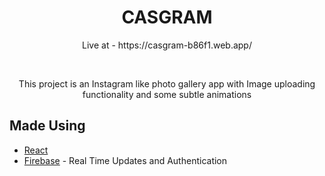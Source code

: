 <h1 align="center">CASGRAM</h1>

<p align="center">Live at - https://casgram-b86f1.web.app/</p>
<br/>
<p align="center"> This project is an Instagram like photo gallery app with Image uploading functionality and some subtle animations </p>

## Made Using

- [React](https://github.com/facebook/react)
- [Firebase](https://github.com/firebase/firebase-functions) - Real Time Updates and Authentication
